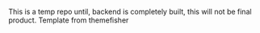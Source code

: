 This is a temp repo until, backend is completely built, this will not be final product.
Template from themefisher
